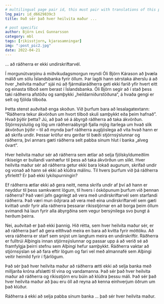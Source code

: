 ```yaml
---
# multilingual page pair id, this must pair with translations of this page. (This name must be unique)
lng_pair: id_d6629839c3
title: Það sér það hver heilvita maður ...

# post specific
author: Björn Leví Gunnarsson
category: mbl
tags: [rikisstjorn, kjarasamningar]
img: ":post_pic2.jpg"
date: 2022-04-21
---
```


… að ráðherra er ekki undirskriftarvél.

Í morgunútvarpinu á miðvikudagsmorgun reyndi Óli Björn Kárason að þvæla málið um sölu Íslandsbanka fyrir öllum. Þar lagði hann sérstaka áherslu á að hver „heilvita maður“ sjái nú að fjármálaráðherra geti ekki farið yfir hvert eitt og einasta tilboð sem berast í Íslandsbanka. Óli Björn segir að í stað þess taki ráðherra afstöðu og samþykki „heildarniðurstöðuna“, á hvaða gengi er selt og fjölda tilboða.

Þetta stenst auðvitað enga skoðun. Við þurfum bara að lesalagatextann: “Ráðherra tekur ákvörðun um hvort tilboð skuli samþykkt eða þeim hafnað”. Hvað þýðir þetta? Jú, að það sé á ábyrgð ráðherra að taka ákvörðun. Stjórnsýslulög og lög um ráðherraábyrgð fjalla mjög ítarlega um hvað slík ákvörðun þýðir – til að mynda þarf ráðherra augljóslega að vita hvað hann er að skrifa undir. Þessar kröfur eru gerðar til bæði stjórnsýslunnar og ráðherra, því annars gæti ráðherra selt pabba sínum hlut í banka „alveg óvart“.

Hver heilvita maður sér að ráðherra sem ætlar að selja fjölskyldumeðlim ríkiseign er bullandi vanhæfur til þess að taka ákvörðun um slíkt. Hver heilvita maður sér að ráðherra getur ekki bara lokað augunum, skrifað undir og vonað að hann sé ekki að klúðra málinu. Til hvers þurfum við þá ráðherra yfirleitt? Er það ekki lykilspurningin?

Ef ráðherra ætlar ekki að gera neitt, nema skrifa undir af því að hann er neyddur til þess samkvæmt lögum, til hvers í ósköpunum þurfum við þennan ráðherra? Það væri jafn gagnlegt að vera með undirskriftarvél sem starfandi ráðherra. Það væri mun ódýrara að vera með eina undirskriftarvél sem gæti kvittað undir fyrir alla ráðherra þessarar ríkisstjórnar en að borga þeim öllum svimandi há laun fyrir alla ábyrgðina sem vegur bersýnilega svo þungt á herðum þeirra.

Nei, auðvitað er það ekki þannig. Hið rétta, sem hver heilvita maður sér, er að ráðherra þarf að gera eitthvað meira en bara að kvitta fyrir móttöku. Að vera ráðherra er starf sem snýst um langtum meira en undirskriftir. Ráðherra er fulltrúi Alþingis innan stjórnsýslunnar og passar upp á að verið sé að framfylgja þeirri stefnu sem Alþingi hefur samþykkt. Ráðherra vaktar að stjórnsýslan sé að fara eftir lögum og fari vel með almannafé sem Alþingi veitir heimild fyrir í fjárlögum.

Það sér það hver heilvita maður að ráðherra ætti ekki að selja banka með milljarða króna afslætti til vina og vandamanna. Það sér það hver heilvita maður að ráðherra og ríkisstjórn eru búin að klúðra þessu máli. Það sér það hver heilvita maður að þau eru öll að reyna að kenna einhverjum öðrum um það klúður.

Ráðherra á ekki að selja pabba sínum banka … það sér hver heilvita maður.
